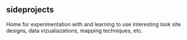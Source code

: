 sideprojects
------------

Home for experimentation with and learning to use interesting look site designs, data vizualiazations, mapping techniques, etc.
